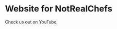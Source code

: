# Website for NotRealChefs

[Check us out on YouTube.](https://www.youtube.com/channel/UCp4YomQWHnNToqW6A3TykAQ)

